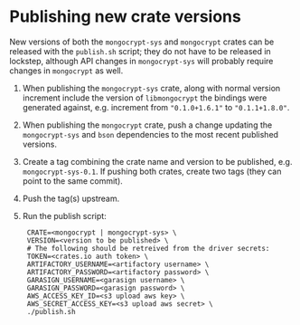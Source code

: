 # Publishing new crate versions
New versions of both the `mongocrypt-sys` and `mongocrypt` crates can be released with the `publish.sh` script; they do not have to be released in lockstep, although API changes in `mongocrypt-sys` will probably require changes in `mongocrypt` as well.

1. When publishing the `mongocrypt-sys` crate, along with normal version increment include the version of `libmongocrypt` the bindings were generated against, e.g. increment from `"0.1.0+1.6.1"` to `"0.1.1+1.8.0"`.
1. When publishing the `mongocrypt` crate, push a change updating the `mongocrypt-sys` and `bson` dependencies to the most recent published versions.
1. Create a tag combining the crate name and version to be published, e.g. `mongocrypt-sys-0.1`.  If pushing both crates, create two tags (they can point to the same commit).
1. Push the tag(s) upstream.
1. Run the publish script:

        CRATE=<mongocrypt | mongocrypt-sys> \
        VERSION=<version to be published> \
        # The following should be retreived from the driver secrets:
        TOKEN=<crates.io auth token> \
        ARTIFACTORY_USERNAME=<artifactory username> \
        ARTIFACTORY_PASSWORD=<artifactory password> \
        GARASIGN_USERNAME=<garasign username> \
        GARASIGN_PASSWORD=<garasign password> \
        AWS_ACCESS_KEY_ID=<s3 upload aws key> \
        AWS_SECRET_ACCESS_KEY=<s3 upload aws secret> \
        ./publish.sh